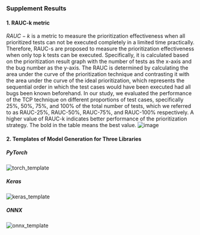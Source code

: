 ### Supplement Results

#### 1. RAUC-k metric

$RAUC-k$ is a metric to measure the prioritization effectiveness when all prioritized tests can not be executed completely in a limited time practically. 
Therefore, RAUC-s are proposed to measure the prioritization effectiveness when only top k tests can be executed.
Specifically, it is calculated based on the prioritization result graph with the number of tests as the x-axis and the bug number as the y-axis.
The RAUC is determined by calculating the area under the curve of the prioritization technique and contrasting it with the area under the curve of the ideal prioritization, which represents the sequential order in which the test cases would have been executed had all bugs been known beforehand.
In our study, we evaluated the performance of the TCP technique on different proportions of test cases, specifically 25\%, 50\%, 75\%, and 100\% of the total number of tests, which we referred to as RAUC-25\%, RAUC-50\%, RAUC-75\%, and RAUC-100\% respectively. A higher value of RAUC-k indicates better performance of the prioritization strategy. The bold in the table means the best value.
![image](https://github.com/AnonymousWorks/OPERA/assets/89679728/3c0e7e36-5974-4ff6-af7f-17ff2a2952f8)



#### 2. Templates of Model Generation for Three Libraries

##### PyTorch

   ![torch_template](https://github.com/AnonymousWorks/OPERA/assets/89128704/6d233eb0-0746-4711-a675-3cb3e1519b16)

#####  Keras

![keras_template](https://github.com/AnonymousWorks/OPERA/assets/89128704/10e34068-8dae-47f4-90ec-7505aa9f3744)

#####  ONNX

 ![onnx_template](https://github.com/AnonymousWorks/OPERA/assets/89128704/75b37d1d-e23d-48b5-adfa-3effe4b505d5)
